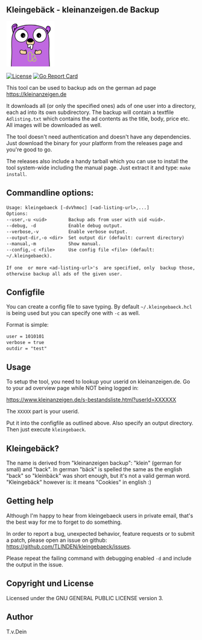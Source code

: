## Kleingebäck - kleinanzeigen.de Backup

![Kleingebaeck Logo](https://github.com/TLINDEN/kleingebaeck/blob/main/.github/assets/kleingebaecklogo-small.png)

[![License](https://img.shields.io/badge/license-GPL-blue.svg)](https://github.com/tlinden/kleingebaeck/blob/master/LICENSE)
[![Go Report Card](https://goreportcard.com/badge/github.com/tlinden/kleingebaeck)](https://goreportcard.com/report/github.com/tlinden/kleingebaeck) 

This tool can be used to backup ads on the german ad page https://kleinanzeigen.de

It downloads all (or  only the specified ones) ads of  one user into a
directory, each ad into its own subdirectory. The backup will contain
a textfile `Adlisting.txt` which contains the ad contents as the
title, body, price etc. All images will be downloaded as well.

The   tool  doesn't   need   authentication  and   doesn't  have   any
dependencies.  Just  download the  binary for  your platform  from the
releases page and you're good to go.

The releases also include a handy tarball which you can use to install
the tool  system-wide including the  manual page. Just extract  it and
type: `make install`.

## Commandline options:

```
Usage: kleingebaeck [-dvVhmoc] [<ad-listing-url>,...]
Options:
--user,-u <uid>        Backup ads from user with uid <uid>.
--debug, -d            Enable debug output.
--verbose,-v           Enable verbose output.
--output-dir,-o <dir>  Set output dir (default: current directory)
--manual,-m            Show manual.
--config,-c <file>     Use config file <file> (default: ~/.kleingebaeck).

If one  or more <ad-listing-url>'s  are specified, only  backup those,
otherwise backup all ads of the given user.
```

## Configfile

You can create a config file to save typing. By default
`~/.kleingebaeck.hcl` is being used but you can specify one with
`-c` as well.

Format is simple:

```
user = 1010101
verbose = true
outdir = "test"
```

## Usage

To setup the tool, you need to lookup your userid on
kleinanzeigen.de. Go to your ad overview page while NOT being logged
in:

https://www.kleinanzeigen.de/s-bestandsliste.html?userId=XXXXXX

The `XXXXX` part is your userid.

Put it into the configfile as outlined above. Also specify an output
directory. Then just execute `kleingebaeck`.


## Kleingebäck?

The name is derived from "kleinanzeigen backup": "klein" (german for
small) and "back". In german "bäck" is spelled the same as the english
"back" so "kleinbäck" was short enough, but it's not a valid german
word. "Kleingebäck" however is: it means "Cookies" in english :)

## Getting help

Although I'm happy  to hear from kleingebaeck users  in private email,
that's the best way for me to forget to do something.

In order to report a bug,  unexpected behavior, feature requests or to
submit    a    patch,    please    open   an    issue    on    github:
https://github.com/TLINDEN/kleingebaeck/issues.

Please repeat the failing command with debugging enabled `-d` and
include the output in the issue.

## Copyright und License

Licensed under the GNU GENERAL PUBLIC LICENSE version 3.

## Author

T.v.Dein <tom AT vondein DOT org>

